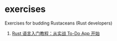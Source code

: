 # exercises
Exercises for budding Rustaceans (Rust developers)



1. [Rust 语言入门教程：从实战 To-Do App 开始](https://mp.weixin.qq.com/s/MfDhZcZdB_mxND-yHwuKxw)

